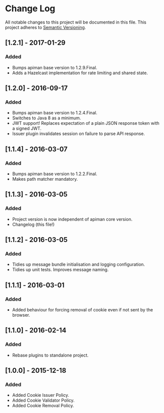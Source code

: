 # Change Log

All notable changes to this project will be documented in this file.
This project adheres to [Semantic Versioning](http://semver.org/).

## [1.2.1] - 2017-01-29
### Added
- Bumps apiman base version to 1.2.9.Final.
- Adds a Hazelcast implementation for rate limiting and shared state.

## [1.2.0] - 2016-09-17
### Added
- Bumps apiman base version to 1.2.4.Final.
- Switches to Java 8 as a minimum.
- JWT support! Replaces expectation of a plain JSON response token with a signed JWT.
- Issuer plugin invalidates session on failure to parse API response.

## [1.1.4] - 2016-03-07
### Added
- Bumps apiman base version to 1.2.2.Final.
- Makes path matcher mandatory.

## [1.1.3] - 2016-03-05
### Added
- Project version is now independent of apiman core version.
- Changelog (this file!)

## [1.1.2] - 2016-03-05
### Added
- Tidies up message bundle initialisation and logging configuration.
- Tidies up unit tests. Improves message naming.

## [1.1.1] - 2016-03-01
### Added
- Added behaviour for forcing removal of cookie even if not sent by the browser.

## [1.1.0] - 2016-02-14
### Added
- Rebase plugins to standalone project.

## [1.0.0] - 2015-12-18
### Added
- Added Cookie Issuer Policy.
- Added Cookie Validator Policy.
- Added Cookie Removal Policy.
